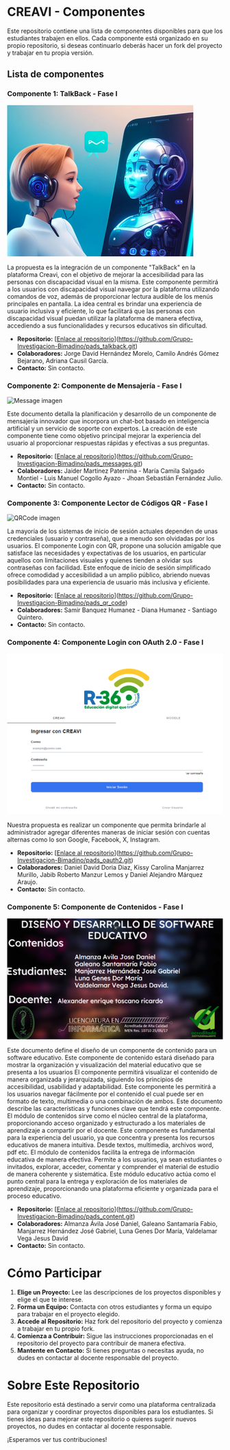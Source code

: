 # CREAVI - Componentes

Este repositorio contiene una lista de componentes disponibles para que los estudiantes trabajen en ellos. Cada componente está organizado en su propio repositorio, si deseas continuarlo deberás hacer un fork del proyecto y trabajar en tu propia versión.

## Lista de componentes

### Componente 1: TalkBack - Fase I
![TalkBack imagen](https://github.com/area-de-informatica/.github/blob/main/creavi-components/assets/312659208-a4640488-ab48-4431-830c-0f362e2a891e.png)

La propuesta es la integración de un componente "TalkBack" en la plataforma Creavi, con el objetivo de mejorar la accesibilidad para las personas con discapacidad visual en la misma. Este componente permitirá a los usuarios con discapacidad visual navegar por la plataforma utilizando comandos de voz, además de proporcionar lectura audible de los menús principales en pantalla. La idea central es brindar una experiencia de usuario inclusiva y eficiente, lo que facilitará que las personas con discapacidad visual puedan utilizar la plataforma de manera efectiva, accediendo a sus funcionalidades y recursos educativos sin dificultad. 

- **Repositorio:** [[Enlace al repositorio](enlace)](https://github.com/Grupo-Investigacion-Bimadino/pads_talkback.git)
- **Colaboradores:** Jorge David Hernández Morelo, Camilo Andrés Gómez Bejarano, Adriana Causil García.
- **Contacto:** Sin contacto.

### Componente 2: Componente de Mensajería - Fase I
![Message imagen](https://raw.githubusercontent.com/Grupo-Investigacion-Bimadino/pads_messages/main/documents/assets/2024031380700.png)

Este documento detalla la planificación y desarrollo de un componente de mensajería innovador que incorpora un chat-bot basado en inteligencia artificial y un servicio de soporte con expertos. La creación de este componente tiene como objetivo principal mejorar la experiencia del usuario al proporcionar respuestas rápidas y efectivas a sus preguntas. 

- **Repositorio:** [[Enlace al repositorio](enlace)](https://github.com/Grupo-Investigacion-Bimadino/pads_messages.git)
- **Colaboradores:** Jaider Martinez Paternina - María Camila Salgado Montiel - Luis Manuel Cogollo Ayazo - Jhoan Sebastián Fernández Julio.
- **Contacto:** Sin contacto.


### Componente 3: Componente Lector de Códigos QR - Fase I
![QRCode imagen](https://raw.githubusercontent.com/Grupo-Investigacion-Bimadino/pads_qr_code/main/assets/2024031381705.png)

La mayoría de los sistemas de inicio de sesión actuales dependen de unas credenciales (usuario y contraseña), que a menudo son olvidadas por los usuarios. El componente Login con QR, propone una solución amigable que satisface las necesidades y expectativas de los usuarios, en particular aquellos con limitaciones visuales y quienes tienden a olvidar sus contraseñas con facilidad. Este enfoque de inicio de sesión simplificado ofrece comodidad y accesibilidad a un amplio público, abriendo nuevas posibilidades para una experiencia de usuario más inclusiva y eficiente. 

- **Repositorio:** [[Enlace al repositorio](enlace)](https://github.com/Grupo-Investigacion-Bimadino/pads_qr_code)
- **Colaboradores:** Samir Banquez Humanez - Diana Humanez - Santiago Quintero.
- **Contacto:** Sin contacto.


### Componente 4: Componente Login con OAuth 2.0 - Fase I
![QAuth 2.0 imagen](https://raw.githubusercontent.com/Grupo-Investigacion-Bimadino/pads_oauth2/main/documents/assets/2024031383740.png)

Nuestra propuesta es realizar un componente que permita brindarle al administrador agregar diferentes maneras de iniciar sesión con cuentas alternas como lo son Google, Facebook, X, Instagram. 


- **Repositorio:** [[Enlace al repositorio](enlace)](https://github.com/Grupo-Investigacion-Bimadino/pads_oauth2.git)
- **Colaboradores:** Daniel David Doria Diaz, Kissy Carolina Manjarrez Murillo, Jabib Roberto Manzur Lemos y Daniel Alejandro Márquez Araujo.
- **Contacto:** Sin contacto.

### Componente 5: Componente de Contenidos - Fase I
![QAuth 2.0 imagen](https://raw.githubusercontent.com/Grupo-Investigacion-Bimadino/pads_content/main/documents/assets/2024031385643.png)

Este documento define el diseño de un componente de contenido para un software educativo.
Este componente de contenido estará diseñado para mostrar la organización y visualización del material educativo que se presenta a los usuarios El componente permitirá visualizar el contenido de manera organizada y jerarquizada, siguiendo los principios de accesibilidad, usabilidad y adaptabilidad. Este componente les permitirá a los usuarios navegar fácilmente por el contenido el cual puede ser en formato de texto, multimedia o una combinación de ambos. Este documento describe las características y funciones clave que tendrá este componente.
El módulo de contenidos sirve como el núcleo central de la plataforma, proporcionando acceso organizado y estructurado a los materiales de aprendizaje a compartir por el docente. Este componente es fundamental para la experiencia del usuario, ya que concentra y presenta los recursos educativos de manera intuitiva. Desde textos, multimedia, archivos word, pdf etc. El módulo de contenidos facilita la entrega de información educativa de manera efectiva. Permite a los usuarios, ya sean estudiantes o invitados, explorar, acceder, comentar y comprender el material de estudio de manera coherente y sistemática.
Este módulo educativo actúa como el punto central para la entrega y exploración de los materiales de aprendizaje, proporcionando una plataforma eficiente y organizada para el proceso educativo.
 


- **Repositorio:** [[Enlace al repositorio](enlace)](https://github.com/Grupo-Investigacion-Bimadino/pads_content.git)
- **Colaboradores:** Almanza Ávila José Daniel, Galeano Santamaría Fabio, Manjarrez Hernández José Gabriel, Luna Genes Dor María, Valdelamar Vega Jesus David
- **Contacto:** Sin contacto.

# Cómo Participar

1. **Elige un Proyecto:** Lee las descripciones de los proyectos disponibles y elige el que te interese.
2. **Forma un Equipo:** Contacta con otros estudiantes y forma un equipo para trabajar en el proyecto elegido.
3. **Accede al Repositorio:** Haz fork del repositorio del proyecto y comienza a trabajar en tu propio fork.
4. **Comienza a Contribuir:** Sigue las instrucciones proporcionadas en el repositorio del proyecto para contribuir de manera efectiva.
5. **Mantente en Contacto:** Si tienes preguntas o necesitas ayuda, no dudes en contactar al docente responsable del proyecto.

# Sobre Este Repositorio

Este repositorio está destinado a servir como una plataforma centralizada para organizar y coordinar proyectos disponibles para los estudiantes. Si tienes ideas para mejorar este repositorio o quieres sugerir nuevos proyectos, no dudes en contactar al docente responsable.

¡Esperamos ver tus contribuciones!
